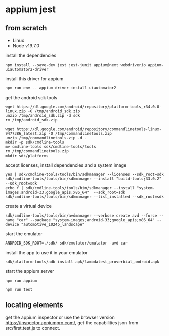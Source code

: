# appium jest

## from scratch
* Linux
* Node v19.7.0
 
install the dependencies
```shell
npm install --save-dev jest jest-junit appium@next webdriverio appium-uiautomator2-driver
```

install this driver for appium
```shell
npm run env -- appium driver install uiautomator2
```

get the android sdk tools
```shell
wget https://dl.google.com/android/repository/platform-tools_r34.0.0-linux.zip -O /tmp/android_sdk.zip
unzip /tmp/android_sdk.zip -d sdk
rm /tmp/android_sdk.zip

wget https://dl.google.com/android/repository/commandlinetools-linux-9477386_latest.zip -O /tmp/commandlinetools.zip
unzip /tmp/commandlinetools.zip -d .
mkdir -p sdk/cmdline-tools
mv cmdline-tools sdk/cmdline-tools/tools
rm /tmp/commandlinetools.zip
mkdir sdk/platforms
```

accept licenses, install dependencies and a system image
```shell
yes | sdk/cmdline-tools/tools/bin/sdkmanager --licenses --sdk_root=sdk
sdk/cmdline-tools/tools/bin/sdkmanager --install "build-tools;33.0.2"  --sdk_root=sdk
echo Y | sdk/cmdline-tools/tools/bin/sdkmanager --install "system-images;android-33;google_apis;x86_64"  --sdk_root=sdk
sdk/cmdline-tools/tools/bin/sdkmanager --list_installed --sdk_root=sdk
```

create a virtual device
```shell
sdk/cmdline-tools/tools/bin/avdmanager --verbose create avd --force --name "car" --package "system-images;android-33;google_apis;x86_64" --device "automotive_1024p_landscape" 
```

start the emulator
```shell
ANDROID_SDK_ROOT=./sdk/ sdk/emulator/emulator -avd car
```

install the app to use it in your emulator
```shell
sdk/platform-tools/adb install apk/lambdatest_proverbial_android.apk
```

start the appium server
```shell
npm run appium 
```

```shell
npm run test
```

## locating elements
get the appium inspector or use the browser version https://inspector.appiumpro.com/, get the capabilities json from src/first.test.js to connect.
